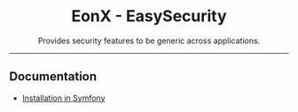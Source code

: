 <div align="center">
    <h1>EonX - EasySecurity</h1>
    <p>Provides security features to be generic across applications.</p>
</div>

---

## Documentation

- [Installation in Symfony](docs/symfony_install.md)
